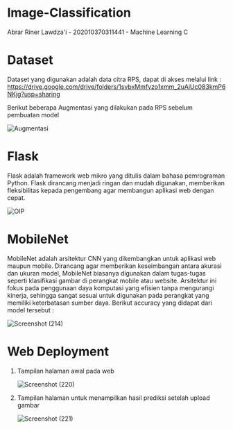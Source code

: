 # Image-Classification

Abrar Riner Lawdza'i - 202010370311441 - Machine Learning C

# Dataset
Dataset yang digunakan adalah data citra RPS, dapat di akses melalui link :
https://drive.google.com/drive/folders/1svbxMmfvzo1xmm_2uAiUc083kmP6NKjg?usp=sharing

Berikut beberapa Augmentasi yang dilakukan pada RPS sebelum pembuatan model

![Augmentasi](https://github.com/aaarell/Web-Deployment/assets/143507800/7e36cc42-4c3f-4459-8099-ad1035cffe9e)

# Flask
Flask adalah framework web mikro yang ditulis dalam bahasa pemrograman Python. Flask dirancang menjadi ringan dan mudah digunakan, memberikan fleksibilitas kepada pengembang agar membangun aplikasi web dengan cepat.

![OIP](https://github.com/aaarell/Web-Deployment/assets/143507800/b2136d47-a170-4ed8-8082-a4c7bf0147e4)

# MobileNet
MobileNet adalah arsitektur CNN yang dikembangkan untuk aplikasi web maupun mobile. Dirancang agar memberikan keseimbangan antara akurasi dan ukuran model, MobileNet biasanya digunakan dalam tugas-tugas seperti klasifikasi gambar di perangkat mobile atau website. Arsitektur ini fokus pada penggunaan daya komputasi yang efisien tanpa mengurangi kinerja, sehingga sangat sesuai untuk digunakan pada perangkat yang memiliki keterbatasan sumber daya. Berikut accuracy yang didapat dari model tersebut :

![Screenshot (214)](https://github.com/aaarell/Web-Deployment/assets/143507800/810b56c9-ae81-4688-b11d-a20a6bd90f8d)

# Web Deployment
1. Tampilan halaman awal pada web

   ![Screenshot (220)](https://github.com/aaarell/Web-Deployment/assets/143507800/c14618dd-523a-424b-9f86-aed561914af2)

2. Tampilan halaman untuk menampilkan hasil prediksi setelah upload gambar

   ![Screenshot (221)](https://github.com/aaarell/Web-Deployment/assets/143507800/891221ee-fe5f-42e6-a592-288efd75a479)
